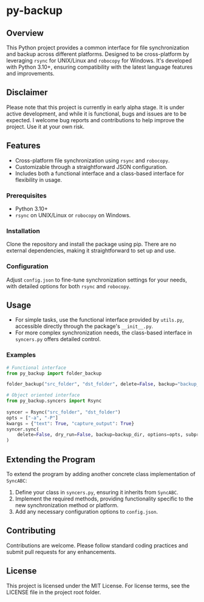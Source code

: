 # py-backup

## Overview
This Python project provides a common interface for file synchronization and backup across different platforms. Designed to be cross-platform by leveraging `rsync` for UNIX/Linux and `robocopy` for Windows. It's developed with Python 3.10+, ensuring compatibility with the latest language features and improvements.

## Disclaimer
Please note that this project is currently in early alpha stage. It is under active development, and while it is functional, bugs and issues are to be expected. I welcome bug reports and contributions to help improve the project. Use it at your own risk.

## Features
- Cross-platform file synchronization using `rsync` and `robocopy`.
- Customizable through a straightforward JSON configuration.
- Includes both a functional interface and a class-based interface for flexibility in usage.

### Prerequisites
- Python 3.10+
- `rsync` on UNIX/Linux or `robocopy` on Windows.

### Installation
Clone the repository and install the package using pip. There are no external dependencies, making it straightforward to set up and use.

### Configuration
Adjust `config.json` to fine-tune synchronization settings for your needs, with detailed options for both `rsync` and `robocopy`.

## Usage
- For simple tasks, use the functional interface provided by `utils.py`, accessible directly through the package's `__init__.py`.
- For more complex synchronization needs, the class-based interface in `syncers.py` offers detailed control.

### Examples
```python
# Functional interface
from py_backup import folder_backup

folder_backup("src_folder", "dst_folder", delete=False, backup="backup_folder")

# Object oriented interface
from py_backup.syncers import Rsync
 
syncer = Rsync("src_folder", "dst_folder")
opts = ["-a", "-P"]
kwargs = {"text": True, "capture_output": True}
syncer.sync(
    delete=False, dry_run=False, backup=backup_dir, options=opts, subprocess_kwargs=kwargs
)
```

## Extending the Program
To extend the program by adding another concrete class implementation of `SyncABC`:
1. Define your class in `syncers.py`, ensuring it inherits from `SyncABC`.
2. Implement the required methods, providing functionality specific to the new synchronization method or platform.
3. Add any necessary configuration options to `config.json`.

## Contributing
Contributions are welcome. Please follow standard coding practices and submit pull requests for any enhancements.

## License
This project is licensed under the MIT License. For license terms, see the LICENSE file in the project root folder.
